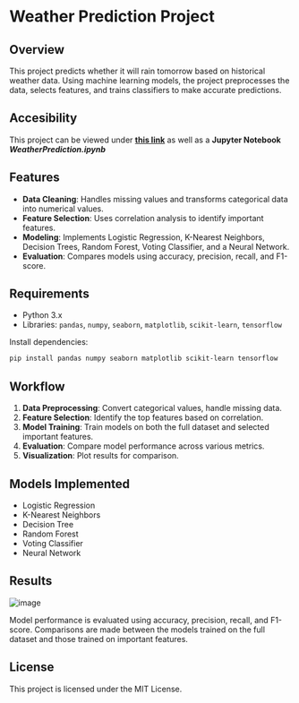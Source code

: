 # Weather Prediction Project

## Overview
This project predicts whether it will rain tomorrow based on historical weather data. Using machine learning models, the project preprocesses the data, selects features, and trains classifiers to make accurate predictions.

## Accesibility
This project can be viewed under [**this link**](https://serzeliuk.github.io/Weather-Prediction/) as well as a **Jupyter Notebook** ***WeatherPrediction.ipynb***

## Features
- **Data Cleaning**: Handles missing values and transforms categorical data into numerical values.
- **Feature Selection**: Uses correlation analysis to identify important features.
- **Modeling**: Implements Logistic Regression, K-Nearest Neighbors, Decision Trees, Random Forest, Voting Classifier, and a Neural Network.
- **Evaluation**: Compares models using accuracy, precision, recall, and F1-score.

## Requirements
- Python 3.x
- Libraries: `pandas`, `numpy`, `seaborn`, `matplotlib`, `scikit-learn`, `tensorflow`

Install dependencies:

```bash
pip install pandas numpy seaborn matplotlib scikit-learn tensorflow
```

## Workflow
1. **Data Preprocessing**: Convert categorical values, handle missing data.
2. **Feature Selection**: Identify the top features based on correlation.
3. **Model Training**: Train models on both the full dataset and selected important features.
4. **Evaluation**: Compare model performance across various metrics.
5. **Visualization**: Plot results for comparison.

## Models Implemented
- Logistic Regression
- K-Nearest Neighbors
- Decision Tree
- Random Forest
- Voting Classifier
- Neural Network

## Results
![image](https://github.com/user-attachments/assets/68ac9684-9d15-421a-b562-047455f02780)

Model performance is evaluated using accuracy, precision, recall, and F1-score. Comparisons are made between the models trained on the full dataset and those trained on important features.

## License
This project is licensed under the MIT License.
